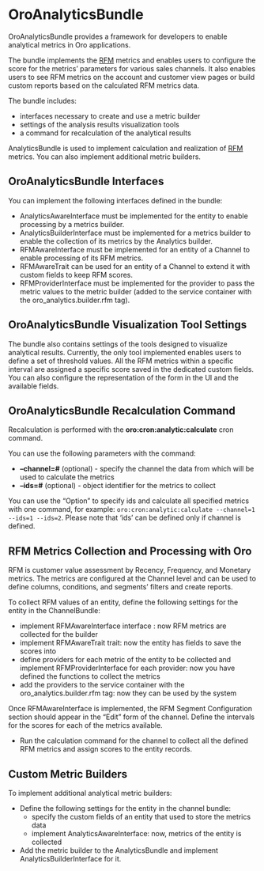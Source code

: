 <a id="bundle-docs-crm-analytics-bundle"></a>

# OroAnalyticsBundle

OroAnalyticsBundle provides a framework for developers to enable analytical metrics in Oro applications.

The bundle implements the <a href="https://en.wikipedia.org/wiki/RFM_(market_research)" target="_blank">RFM</a> metrics and enables users to configure the score for the metrics’ parameters for various sales channels. It also enables users to see RFM metrics on the account and customer view pages or build custom reports based on the calculated RFM metrics data.

The bundle includes:

- interfaces necessary to create and use a metric builder
- settings of the analysis results visualization tools
- a command for recalculation of the analytical results

AnalyticsBundle is used to implement calculation and realization of <a href="https://en.wikipedia.org/wiki/RFM_(market_research)" target="_blank">RFM</a> metrics. You can also implement additional metric builders.

## OroAnalyticsBundle Interfaces

You can implement the following interfaces defined in the bundle:

- AnalyticsAwareInterface must be implemented for the entity to enable processing by a metrics builder.
- AnalyticsBuilderInterface must be implemented for a metrics builder to enable the collection of its metrics by the Analytics builder.
- RFMAwareInterface must be implemented for an entity of a Channel to enable processing of its RFM metrics.
- RFMAwareTrait can be used for an entity of a Channel to extend it with custom fields to keep RFM scores.
- RFMProviderInterface must be implemented for the provider to pass the metric values to the metric builder (added to the service container with the oro_analytics.builder.rfm tag).

## OroAnalyticsBundle Visualization Tool Settings

The bundle also contains settings of the tools designed to visualize analytical results. Currently, the only tool implemented enables users to define a set of threshold values. All the RFM metrics within a specific interval are assigned a specific score saved in the dedicated custom fields. You can also configure the representation of the form in the UI and the available fields.

## OroAnalyticsBundle Recalculation Command

Recalculation is performed with the **oro:cron:analytic:calculate** cron command.

You can use the following parameters with the command:

* **–channel=#** (optional) - specify the channel the data from which will be used to calculate the metrics
* **–ids=#** (optional) - object identifier for the metrics to collect

You can use the “Option” to specify ids and calculate all specified metrics with one command, for example: `oro:cron:analytic:calculate --channel=1 --ids=1 --ids=2`. Please note that ‘ids’ can be defined only if channel is defined.

## RFM Metrics Collection and Processing with Oro

RFM is customer value assessment by Recency, Frequency, and Monetary metrics.
The metrics are configured at the Channel level and can be used to define columns, conditions, and segments’ filters and create reports.

To collect RFM values of an entity, define the following settings for the entity in the ChannelBundle:

- implement RFMAwareInterface interface : now RFM metrics are collected for the builder
- implement RFMAwareTrait trait: now the entity has fields to save the scores into
- define providers for each metric of the entity to be collected and implement RFMProviderInterface for each provider: now you have defined the functions to collect the metrics
- add the providers to the service container with the oro_analytics.builder.rfm tag: now they can be used by the system

Once RFMAwareInterface is implemented, the  RFM Segment Configuration section should appear in the “Edit” form of the channel.
Define the intervals for the scores for each of the metrics available.

- Run the calculation command for the channel to collect all the defined RFM metrics and assign scores to the entity records.

## Custom Metric Builders

To implement additional analytical metric builders:

- Define the following settings for the entity in the channel bundle:
  - specify the custom fields of an entity that used to store the metrics data
  - implement AnalyticsAwareInterface: now, metrics of the entity is collected
- Add the metric builder to the AnalyticsBundle and implement AnalyticsBuilderInterface for it.

<!-- Frontend -->
